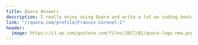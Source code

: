 ```yaml
---
title: Quora Answers
description: I really enjoy using Quora and write a lot on coding bootcamps.
link: "//quora.com/profile/Frances-Coronel-1"
header:
  image: https://i1.wp.com/gusture.com/files/2017/02/quora-logo-new.png?fit=1024%2C550&ssl=1
---
```

